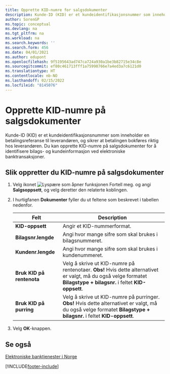 ```yaml
---
title: Opprette KID-numre for salgsdokumenter
description: Kunde-ID (KID) er et kundeidentifikasjonsnummer som inneholder en betalingsreferanse til leverandøren, og sikrer at betalingen bokføres riktig hos leverandøren.
author: SorenGP
ms.topic: conceptual
ms.devlang: na
ms.tgt_pltfrm: na
ms.workload: na
ms.search.keywords: ''
ms.search.form: 456
ms.date: 04/01/2021
ms.author: edupont
ms.openlocfilehash: 9f5195643ad747ca724a930a1be3b82715e34c8e
ms.sourcegitcommit: ef80c461713fff1a75998766e7a4ed3a7c6121d0
ms.translationtype: HT
ms.contentlocale: nb-NO
ms.lasthandoff: 02/15/2022
ms.locfileid: "8145076"
---
```

# <a name="set-up-kid-numbers-on-sales-documents"></a>Opprette KID-numre på salgsdokumenter
Kunde-ID (KID) er et kundeidentifikasjonsnummer som inneholder en betalingsreferanse til leverandøren, og sikrer at betalingen bokføres riktig hos leverandøren. Du kan opprette KID-numre på salgsdokumenter for å identifisere bilags- og kundeinformasjon ved elektroniske banktransaksjoner.  

## <a name="to-set-up-kid-numbers-on-sales-documents"></a>Slik oppretter du KID-numre på salgsdokumenter  

1.  Velg ikonet ![Lyspære som åpner funksjonen Fortell meg.](../../media/ui-search/search_small.png "Fortell hva du vil gjøre") og angi **Salgsoppsett**, og velg deretter den relaterte koblingen.  
2.  I hurtigfanen **Dokumenter** fyller du ut feltene som beskrevet i tabellen nedenfor.  

    |Felt|Description|  
    |---------------------------------|---------------------------------------|  
    |**KID-oppsett**|Angir et KID-nummerformat.|  
    |**Bilagsnr.lengde**|Angi hvor mange sifre som skal brukes i bilagsnummeret.|  
    |**Kundenr.lengde**|Angi hvor mange sifre som skal brukes i kundenummeret.|  
    |**Bruk KID på rentenota**|Velg å skrive ut KID-numre på rentenotaer. **Obs!**  Hvis dette alternativet er valgt, må du også velge formatet **Bilagstype + bilagsnr.** i feltet **KID-oppsett**.|  
    |**Bruk KID på purring**|Velg å skrive ut KID-numre på purringer. **Obs!**  Hvis dette alternativet er valgt, må du også velge formatet **Bilagstype + bilagsnr.** i feltet **KID-oppsett**.|

3.  Velg **OK**-knappen.  

## <a name="see-also"></a>Se også  
 [Elektroniske banktjenester i Norge](electronic-banking-in-norway.md) 


[!INCLUDE[footer-include](../../includes/footer-banner.md)]